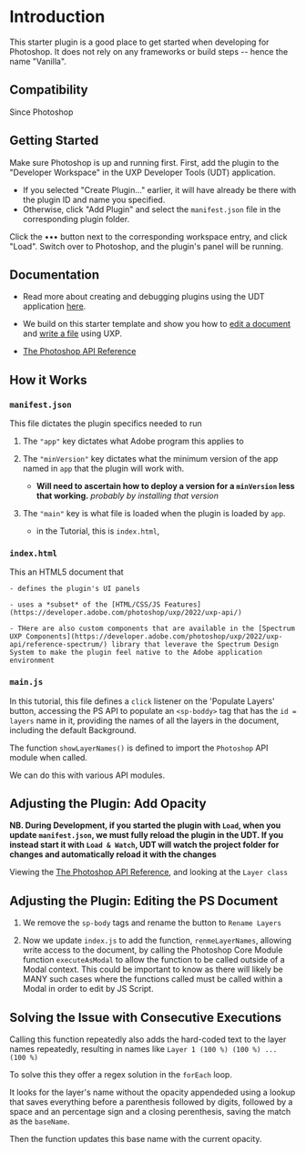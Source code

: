 # Introduction

This starter plugin is a good place to get started when developing for Photoshop. It does not rely on any frameworks or build steps -- hence the name "Vanilla".

## Compatibility

Since Photoshop 

## Getting Started

Make sure Photoshop is up and running first. First, add the plugin to the "Developer Workspace" in the UXP Developer Tools (UDT) application.
  * If you selected "Create Plugin..." earlier, it will have already be there with the plugin ID and name you specified. 
  * Otherwise, click "Add Plugin" and select the `manifest.json` file in the corresponding plugin folder.

Click the ••• button next to the corresponding workspace entry, and click "Load". Switch over to Photoshop, and the plugin's panel will be running. 

## Documentation

* Read more about creating and debugging plugins using the UDT application [here](https://developer.adobe.com/photoshop/uxp/2022/guides/devtool/udt-walkthrough/). 

* We build on this starter template and show you how to [edit a document](https://developer.adobe.com/photoshop/uxp/2022/guides/getting-started/editing-the-document/) and [write a file](https://developer.adobe.com/photoshop/uxp/2022/guides/getting-started/writing-a-file/) using UXP. 

* [The Photoshop API Reference](https://developer.adobe.com/photoshop/uxp/2022/ps_reference/)

## How it Works

### `manifest.json`

This file dictates the plugin specifics needed to run

1. The `"app"` key dictates what Adobe program this applies to

2. The `"minVersion"` key dictates what the minimum version of the app named in `app` that the plugin will work with. 
    - **Will need to ascertain how to deploy a version for a `minVersion` less that working.** _probably by installing that version_

3. The `"main"` key is what file is loaded when the plugin is loaded by `app`. 
    - in the Tutorial, this is `index.html`,
    
### `index.html`    

This an HTML5 document that
    
    - defines the plugin's UI panels

    - uses a *subset* of the [HTML/CSS/JS Features](https://developer.adobe.com/photoshop/uxp/2022/uxp-api/)
    
    - THere are also custom components that are available in the [Spectrum UXP Components](https://developer.adobe.com/photoshop/uxp/2022/uxp-api/reference-spectrum/) library that leverave the Spectrum Design System to make the plugin feel native to the Adobe application environment

### `main.js`

In this tutorial, this file defines a `click` listener on the 'Populate Layers' button, accessing the PS API to populate an `<sp-boddy>` tag that has the  `id = layers` name in it, providing the names of all the layers in the document, including the default Background.

The function `showLayerNames()` is defined to import the `Photoshop` API module when called. 

We can do this with various API modules. 

## Adjusting the Plugin: Add Opacity

**NB. During Development, if you started the plugin with `Load`, when you update `manifest.json`, we must fully reload the plugin in the UDT. If you instead start it with `Load & Watch`, UDT will watch the project folder for changes and automatically reload it with the changes** 

Viewing the [The Photoshop API Reference](https://developer.adobe.com/photoshop/uxp/2022/ps_reference/), and looking at the `Layer class`

## Adjusting the Plugin: Editing the PS Document

1. We remove the `sp-body` tags and rename the button to `Rename Layers`

2. Now we update `index.js` to add the function, `renmeLayerNames`, allowing write access to the document, by calling the Photoshop Core Module function `executeAsModal` to allow the function to be called outside of a Modal context. This could be important to know as there will likely be MANY such cases where the functions called must be called within a Modal in order to edit by JS Script.

## Solving the Issue with Consecutive Executions

Calling this function repeatedly also adds the hard-coded text to the layer names repeatedly, resulting in names like `Layer 1 (100 %) (100 %) ... (100 %)`

To solve this they offer a regex solution in the `forEach` loop. 

It looks for the layer's name without the opacity appendeded using a lookup that saves everything before a parenthesis followed by digits, followed by a space and an percentage sign and a closing perenthesis, saving the match as the `baseName`.

Then the function updates this base name with the current opacity. 
